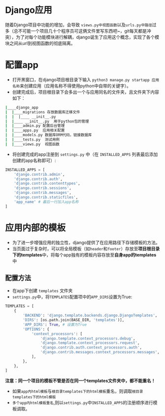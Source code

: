 # Django应用
随着Django项目中功能的增加，会导致 `views.py中视图函数`以及`urls.py中路径`过多（总不可能一个项目几十个程序员可这俩文件里写东西吧~，git每天都是冲突），为了对每个功能模块进行解耦，django诞生了应用这个概念，实现了各个模块之间从url到视图函数的彻底隔离。
# 配置app
* 打开黑窗口，在django项目根目录下输入 `python3 manage.py startapp 应用名称`来创建应用（应用名称不得使用python中自带的关键字）。
* 创建完成后，项目根目录下会多出一个与应用同名的文件夹，且文件夹下内容如下：
```bash
|____django_app
|  |____migrations 存放数据库迁移文件
|  |  |____ __init__.py  
|  |____ __init__.py  用于python包的管理
|  |____admin.py 配置后台管理
|  |____apps.py  应用相关配置
|  |____models.py 数据库ORM代码，链接数据库
|  |____tests.py  测试用例
|  |____views.py  视图函数
```
* 将创建完成的app注册到 `settings.py` 中（在 `INSTALLED_APPS` 列表最后添加创建的app名称即可）:
```python
INSTALLED_APPS = [
    'django.contrib.admin',
    'django.contrib.auth',
    'django.contrib.contenttypes',
    'django.contrib.sessions',
    'django.contrib.messages',
    'django.contrib.staticfiles',
    'app_name' # 最后一行加入app名称
]
```

# 应用内部的模板
* 为了进一步增强应用的独立性，django提供了在应用路径下存储模板的方法。
* 当页面过于复杂时，可以将全局模板（如`header`和`footer`）存放至**项目根目录下的templates**中，将每个app独有的模板内容存放至**自身app的templates**中

## 配置方法
* 在app下创建 `templates` 文件夹
* `settings.py`中，将`TEMPLATES`配置项中的`APP_DIRS`设置为True:
```python
TEMPLATES = [
    {
        'BACKEND': 'django.template.backends.django.DjangoTemplates',
        'DIRS': [os.path.join(BASE_DIR, 'templates')],
        'APP_DIRS': True, # 设置为True
        'OPTIONS': {
            'context_processors': [
                'django.template.context_processors.debug',
                'django.template.context_processors.request',
                'django.contrib.auth.context_processors.auth',
                'django.contrib.messages.context_processors.messages',
            ],
        },
    },
]
```

**注意：同一个项目的模板不管是否在同一个templates文件夹中，都不能重名！** 
* 如果`app内html模板`与`根目录templates下的html模板`重名，则调取`根目录templates下的html模板`
* `多个app内html模板重名`,则以`settings.py`中`INSTALLED_APPS`的注册顺序进行模板调取。
